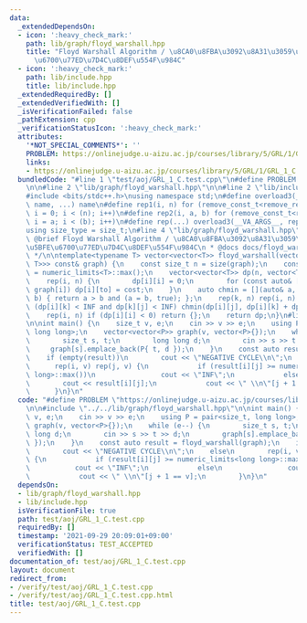 ```yaml
---
data:
  _extendedDependsOn:
  - icon: ':heavy_check_mark:'
    path: lib/graph/floyd_warshall.hpp
    title: "Floyd Warshall Algorithm / \u8CA0\u8FBA\u3092\u8A31\u3059\u5168\u70B9\u5BFE\
      \u6700\u77ED\u7D4C\u8DEF\u554F\u984C"
  - icon: ':heavy_check_mark:'
    path: lib/include.hpp
    title: lib/include.hpp
  _extendedRequiredBy: []
  _extendedVerifiedWith: []
  _isVerificationFailed: false
  _pathExtension: cpp
  _verificationStatusIcon: ':heavy_check_mark:'
  attributes:
    '*NOT_SPECIAL_COMMENTS*': ''
    PROBLEM: https://onlinejudge.u-aizu.ac.jp/courses/library/5/GRL/1/GRL_1_C
    links:
    - https://onlinejudge.u-aizu.ac.jp/courses/library/5/GRL/1/GRL_1_C
  bundledCode: "#line 1 \"test/aoj/GRL_1_C.test.cpp\"\n#define PROBLEM \"https://onlinejudge.u-aizu.ac.jp/courses/library/5/GRL/1/GRL_1_C\"\
    \n\n#line 2 \"lib/graph/floyd_warshall.hpp\"\n\n#line 2 \"lib/include.hpp\"\n\n\
    #include <bits/stdc++.h>\nusing namespace std;\n#define overload3(_NULL, _2, _3,\
    \ name, ...) name\n#define rep1(i, n) for (remove_const_t<remove_reference_t<decltype(n)>>\
    \ i = 0; i < (n); i++)\n#define rep2(i, a, b) for (remove_const_t<remove_reference_t<decltype(b)>>\
    \ i = a; i < (b); i++)\n#define rep(...) overload3(__VA_ARGS__, rep2, rep1)(__VA_ARGS__)\n\
    using size_type = size_t;\n#line 4 \"lib/graph/floyd_warshall.hpp\"\n\n/**\n *\
    \ @brief Floyd Warshall Algorithm / \u8CA0\u8FBA\u3092\u8A31\u3059\u5168\u70B9\
    \u5BFE\u6700\u77ED\u7D4C\u8DEF\u554F\u984C\n * @docs docs/floyd_warshall.md\n\
    \ */\n\ntemplate<typename T> vector<vector<T>> floyd_warshall(vector<vector<pair<size_t,\
    \ T>>> const& graph) {\n    const size_t n = size(graph);\n    constexpr T INF\
    \ = numeric_limits<T>::max();\n    vector<vector<T>> dp(n, vector<T>(n, INF));\n\
    \    rep(i, n) {\n        dp[i][i] = 0;\n        for (const auto& [to, cost]:\
    \ graph[i]) dp[i][to] = cost;\n    }\n    auto chmin = [](auto& a, const auto&\
    \ b) { return a > b and (a = b, true); };\n    rep(k, n) rep(i, n) rep(j, n) if\
    \ (dp[i][k] < INF and dp[k][j] < INF) chmin(dp[i][j], dp[i][k] + dp[k][j]);\n\
    \    rep(i, n) if (dp[i][i] < 0) return {};\n    return dp;\n}\n#line 4 \"test/aoj/GRL_1_C.test.cpp\"\
    \n\nint main() {\n    size_t v, e;\n    cin >> v >> e;\n    using P = pair<size_t,\
    \ long long>;\n    vector<vector<P>> graph(v, vector<P>{});\n    while (e--) {\n\
    \        size_t s, t;\n        long long d;\n        cin >> s >> t >> d;\n   \
    \     graph[s].emplace_back(P{ t, d });\n    }\n    const auto result = floyd_warshall(graph);\n\
    \    if (empty(result))\n        cout << \"NEGATIVE CYCLE\\n\";\n    else\n  \
    \      rep(i, v) rep(j, v) {\n            if (result[i][j] >= numeric_limits<long\
    \ long>::max())\n                cout << \"INF\";\n            else\n        \
    \        cout << result[i][j];\n            cout << \" \\n\"[j + 1 == v];\n  \
    \      }\n}\n"
  code: "#define PROBLEM \"https://onlinejudge.u-aizu.ac.jp/courses/library/5/GRL/1/GRL_1_C\"\
    \n\n#include \"../../lib/graph/floyd_warshall.hpp\"\n\nint main() {\n    size_t\
    \ v, e;\n    cin >> v >> e;\n    using P = pair<size_t, long long>;\n    vector<vector<P>>\
    \ graph(v, vector<P>{});\n    while (e--) {\n        size_t s, t;\n        long\
    \ long d;\n        cin >> s >> t >> d;\n        graph[s].emplace_back(P{ t, d\
    \ });\n    }\n    const auto result = floyd_warshall(graph);\n    if (empty(result))\n\
    \        cout << \"NEGATIVE CYCLE\\n\";\n    else\n        rep(i, v) rep(j, v)\
    \ {\n            if (result[i][j] >= numeric_limits<long long>::max())\n     \
    \           cout << \"INF\";\n            else\n                cout << result[i][j];\n\
    \            cout << \" \\n\"[j + 1 == v];\n        }\n}\n"
  dependsOn:
  - lib/graph/floyd_warshall.hpp
  - lib/include.hpp
  isVerificationFile: true
  path: test/aoj/GRL_1_C.test.cpp
  requiredBy: []
  timestamp: '2021-09-29 20:09:01+09:00'
  verificationStatus: TEST_ACCEPTED
  verifiedWith: []
documentation_of: test/aoj/GRL_1_C.test.cpp
layout: document
redirect_from:
- /verify/test/aoj/GRL_1_C.test.cpp
- /verify/test/aoj/GRL_1_C.test.cpp.html
title: test/aoj/GRL_1_C.test.cpp
---
```


